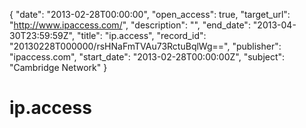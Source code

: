 {
  "date": "2013-02-28T00:00:00", 
  "open_access": true, 
  "target_url": "http://www.ipaccess.com/", 
  "description": "", 
  "end_date": "2013-04-30T23:59:59Z", 
  "title": "ip.access", 
  "record_id": "20130228T000000/rsHNaFmTVAu73RctuBqlWg==", 
  "publisher": "ipaccess.com", 
  "start_date": "2013-02-28T00:00:00Z", 
  "subject": "Cambridge Network"
}

# ip.access

